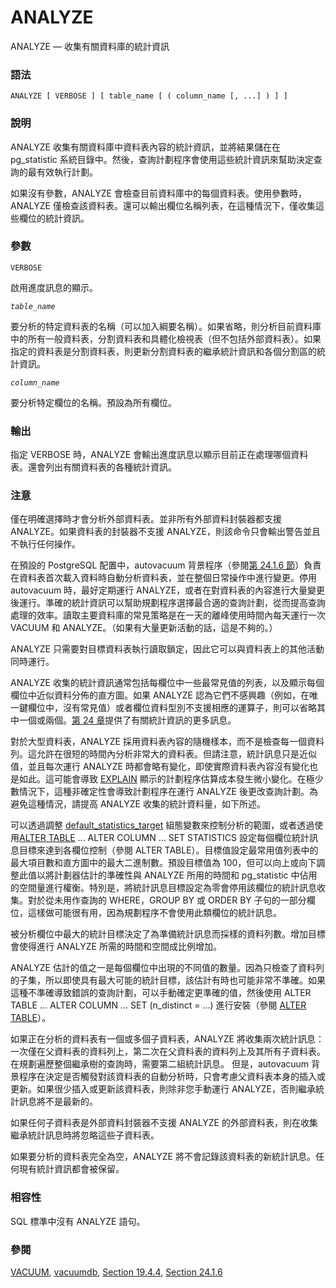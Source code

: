 # ANALYZE

ANALYZE — 收集有關資料庫的統計資訊

### 語法

```text
ANALYZE [ VERBOSE ] [ table_name [ ( column_name [, ...] ) ] ]
```

### 說明

ANALYZE 收集有關資料庫中資料表內容的統計資訊，並將結果儲在在 pg\_statistic 系統目錄中。然後，查詢計劃程序會使用這些統計資訊來幫助決定查詢的最有效執行計劃。

如果沒有參數，ANALYZE 會檢查目前資料庫中的每個資料表。使用參數時，ANALYZE 僅檢查該資料表。還可以輸出欄位名稱列表，在這種情況下，僅收集這些欄位的統計資訊。

### 參數

`VERBOSE`

啟用進度訊息的顯示。

_`table_name`_

要分析的特定資料表的名稱（可以加入綱要名稱）。如果省略，則分析目前資料庫中的所有一般資料表，分割資料表和具體化檢視表（但不包括外部資料表）。如果指定的資料表是分割資料表，則更新分割資料表的繼承統計資訊和各個分割區的統計資訊。

_`column_name`_

要分析特定欄位的名稱。預設為所有欄位。

### 輸出

指定 VERBOSE 時，ANALYZE 會輸出進度訊息以顯示目前正在處理哪個資料表。還會列出有關資料表的各種統計資訊。

### 注意

僅在明確選擇時才會分析外部資料表。並非所有外部資料封裝器都支援 ANALYZE。如果資料表的封裝器不支援 ANALYZE，則該命令只會輸出警告並且不執行任何操作。

在預設的 PostgreSQL 配置中，autovacuum 背景程序（參閱[第 24.1.6 節](../../server-administration/routine-database-maintenance-tasks/routine-vacuuming.md#24-1-6-autovacuum-bei-jing-cheng-xu)）負責在資料表首次載入資料時自動分析資料表，並在整個日常操作中進行變更。停用 autovacuum 時，最好定期運行 ANALYZE，或者在對資料表的內容進行大量變更後運行。準確的統計資訊可以幫助規劃程序選擇最合適的查詢計劃，從而提高查詢處理的效率。讀取主要資料庫的常見策略是在一天的離峰使用時間內每天運行一次 VACUUM 和 ANALYZE。（如果有大量更新活動的話，這是不夠的。）

ANALYZE 只需要對目標資料表執行讀取鎖定，因此它可以與資料表上的其他活動同時運行。

ANALYZE 收集的統計資訊通常包括每欄位中一些最常見值的列表，以及顯示每個欄位中近似資料分佈的直方圖。如果 ANALYZE 認為它們不感興趣（例如，在唯一鍵欄位中，沒有常見值）或者欄位資料型別不支援相應的運算子，則可以省略其中一個或兩個。[第 24 章](../../server-administration/routine-database-maintenance-tasks/)提供了有關統計資訊的更多訊息。

對於大型資料表，ANALYZE 採用資料表內容的隨機樣本，而不是檢查每一個資料列。這允許在很短的時間內分析非常大的資料表。但請注意，統計訊息只是近似值，並且每次運行 ANALYZE 時都會略有變化，即使實際資料表內容沒有變化也是如此。這可能會導致 [EXPLAIN](explain.md) 顯示的計劃程序估算成本發生微小變化。在極少數情況下，這種非確定性會導致計劃程序在運行 ANALYZE 後更改查詢計劃。為避免這種情況，請提高 ANALYZE 收集的統計資料量，如下所述。

可以透過調整 [default\_statistics\_target](../../server-administration/server-configuration/query-planning.md#19-7-4-other-planner-options) 組態變數來控制分析的範圍，或者透過使用[ALTER TABLE](alter-table.md) ... ALTER COLUMN ... SET STATISTICS 設定每個欄位統計訊息目標來達到各欄位控制（參閱 ALTER TABLE）。目標值設定最常用值列表中的最大項目數和直方圖中的最大二進制數。預設目標值為 100，但可以向上或向下調整此值以將計劃器估計的準確性與 ANALYZE 所用的時間和 pg\_statistic 中佔用的空間量進行權衡。特別是，將統計訊息目標設定為零會停用該欄位的統計訊息收集。對於從未用作查詢的 WHERE，GROUP BY 或 ORDER BY 子句的一部分欄位，這樣做可能很有用，因為規劃程序不會使用此類欄位的統計訊息。

被分析欄位中最大的統計目標決定了為準備統計訊息而採樣的資料列數。增加目標會使得進行 ANALYZE 所需的時間和空間成比例增加。

ANALYZE 估計的值之一是每個欄位中出現的不同值的數量。因為只檢查了資料列的子集，所以即使具有最大可能的統計目標，該估計有時也可能非常不準確。如果這種不準確導致錯誤的查詢計劃，可以手動確定更準確的值，然後使用 ALTER TABLE ... ALTER COLUMN ... SET \(n\_distinct = ...\) 進行安裝（參閱 [ALTER TABLE](alter-table.md)）。

如果正在分析的資料表有一個或多個子資料表，ANALYZE 將收集兩次統計訊息：一次僅在父資料表的資料列上，第二次在父資料表的資料列上及其所有子資料表。在規劃遍歷整個繼承樹的查詢時，需要第二組統計訊息。 但是，autovacuum 背景程序在決定是否觸發對該資料表的自動分析時，只會考慮父資料表本身的插入或更新。如果很少插入或更新該資料表，則除非您手動運行 ANALYZE，否則繼承統計訊息將不是最新的。

如果任何子資料表是外部資料封裝器不支援 ANALYZE 的外部資料表，則在收集繼承統計訊息時將忽略這些子資料表。

如果要分析的資料表完全為空，ANALYZE 將不會記錄該資料表的新統計訊息。任何現有統計資訊都會被保留。

### 相容性

SQL 標準中沒有 ANALYZE 語句。

### 參閱

[VACUUM](vacuum.md), [vacuumdb](../client-applications/vacuumdb.md), [Section 19.4.4](../../server-administration/server-configuration/resource-consumption.md#19-4-4-cheng-ben-kao-liang-de-vacuum-yan), [Section 24.1.6](../../server-administration/routine-database-maintenance-tasks/routine-vacuuming.md#24-1-6-autovacuum-bei-jing-cheng-xu)

